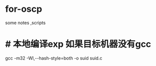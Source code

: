 # for-oscp
some notes ,scripts
# # 本地编译exp 如果目标机器没有gcc
gcc -m32 -Wl,--hash-style=both -o suid suid.c

